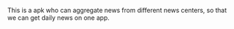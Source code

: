 This is a apk who can aggregate news from different news centers, so that we can get daily news on one app.
